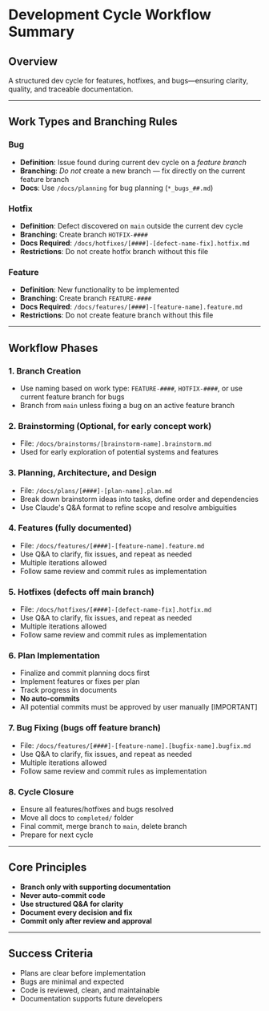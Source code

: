 # **Development Cycle Workflow Summary**

## **Overview**

A structured dev cycle for features, hotfixes, and bugs—ensuring clarity, quality, and traceable documentation.

---

## **Work Types and Branching Rules**

### **Bug**

* **Definition**: Issue found during current dev cycle on a *feature branch*
* **Branching**: *Do not* create a new branch — fix directly on the current feature branch
* **Docs**: Use `/docs/planning` for bug planning (`*_bugs_##.md`)

### **Hotfix**

* **Definition**: Defect discovered on `main` outside the current dev cycle
* **Branching**: Create branch `HOTFIX-####`
* **Docs Required**: `/docs/hotfixes/[####]-[defect-name-fix].hotfix.md`
* **Restrictions**: Do not create hotfix branch without this file

### **Feature**

* **Definition**: New functionality to be implemented
* **Branching**: Create branch `FEATURE-####`
* **Docs Required**: `/docs/features/[####]-[feature-name].feature.md`
* **Restrictions**: Do not create feature branch without this file

---

## **Workflow Phases**

### 1. **Branch Creation**

* Use naming based on work type: `FEATURE-####`, `HOTFIX-####`, or use current feature branch for bugs
* Branch from `main` unless fixing a bug on an active feature branch

### 2. **Brainstorming (Optional, for early concept work)**

* File: `/docs/brainstorms/[brainstorm-name].brainstorm.md`
* Used for early exploration of potential systems and features

### 3. **Planning, Architecture, and Design**

* File: `/docs/plans/[####]-[plan-name].plan.md`
* Break down brainstorm ideas into tasks, define order and dependencies
* Use Claude's Q\&A format to refine scope and resolve ambiguities

### 4. **Features (fully documented)**

* File: `/docs/features/[####]-[feature-name].feature.md`
* Use Q\&A to clarify, fix issues, and repeat as needed
* Multiple iterations allowed
* Follow same review and commit rules as implementation

### 5. **Hotfixes (defects off main branch)**

* File: `/docs/hotfixes/[####]-[defect-name-fix].hotfix.md`
* Use Q\&A to clarify, fix issues, and repeat as needed
* Multiple iterations allowed
* Follow same review and commit rules as implementation

### 6. **Plan Implementation**

* Finalize and commit planning docs first
* Implement features or fixes per plan
* Track progress in documents
* **No auto-commits**
* All potential commits must be approved by user manually [IMPORTANT] 

### 7. **Bug Fixing (bugs off feature branch)**

* File: `/docs/features/[####]-[feature-name].[bugfix-name].bugfix.md`
* Use Q\&A to clarify, fix issues, and repeat as needed
* Multiple iterations allowed
* Follow same review and commit rules as implementation

### 8. **Cycle Closure**

* Ensure all features/hotfixes and bugs resolved
* Move all docs to `completed/` folder
* Final commit, merge branch to `main`, delete branch
* Prepare for next cycle

---

## **Core Principles**

* **Branch only with supporting documentation**
* **Never auto-commit code**
* **Use structured Q\&A for clarity**
* **Document every decision and fix**
* **Commit only after review and approval**

---

## **Success Criteria**

* Plans are clear before implementation
* Bugs are minimal and expected
* Code is reviewed, clean, and maintainable
* Documentation supports future developers
